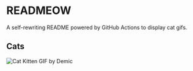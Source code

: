 # READMEOW

A self-rewriting README powered by GitHub Actions to display cat gifs.

## Cats

![Cat Kitten GIF by Demic](https://media0.giphy.com/media/3oriO0OEd9QIDdllqo/200.gif?cid=9acd02dalahmgqd6wzrm8zb8spwuipfwr2r8hswmbjcwh9td&ep=v1_gifs_search&rid=200.gif&ct=g)
